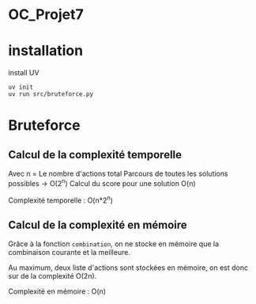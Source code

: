 # OC_Projet7

# installation
 install UV 
 
 ```shell 
 uv init
 uv run src/bruteforce.py
 ```
 

# Bruteforce 
## Calcul de la complexité temporelle
Avec n = Le nombre d'actions total 
Parcours de toutes les solutions possibles -> O(2<sup>n</sup>)
Calcul du score pour une solution O(n)

Complexité temporelle : O(n*2<sup>n</sup>)

## Calcul de la complexité en mémoire
Grâce à la fonction `combination`, on ne stocke en mémoire que la combinaison courante et la meilleure. 

Au maximum, deux liste d'actions sont stockées en mémoire, on est donc sur de la complexité O(2n). 

Complexité en mémoire : O(n)




